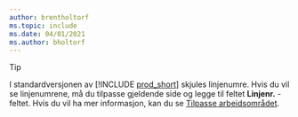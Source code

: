 ```yaml
---
author: brentholtorf
ms.topic: include
ms.date: 04/01/2021
ms.author: bholtorf
---
```

> [!TIP]
> I standardversjonen av [!INCLUDE [prod_short](prod_short.md)] skjules linjenumre. Hvis du vil se linjenumrene, må du tilpasse gjeldende side og legge til feltet **Linjenr.** -feltet. Hvis du vil ha mer informasjon, kan du se [Tilpasse arbeidsområdet](../ui-personalization-user.md#start-personalizing-by-using-the-personalization-mode).  
